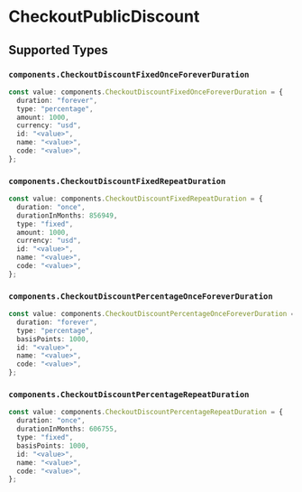 # CheckoutPublicDiscount


## Supported Types

### `components.CheckoutDiscountFixedOnceForeverDuration`

```typescript
const value: components.CheckoutDiscountFixedOnceForeverDuration = {
  duration: "forever",
  type: "percentage",
  amount: 1000,
  currency: "usd",
  id: "<value>",
  name: "<value>",
  code: "<value>",
};
```

### `components.CheckoutDiscountFixedRepeatDuration`

```typescript
const value: components.CheckoutDiscountFixedRepeatDuration = {
  duration: "once",
  durationInMonths: 856949,
  type: "fixed",
  amount: 1000,
  currency: "usd",
  id: "<value>",
  name: "<value>",
  code: "<value>",
};
```

### `components.CheckoutDiscountPercentageOnceForeverDuration`

```typescript
const value: components.CheckoutDiscountPercentageOnceForeverDuration = {
  duration: "forever",
  type: "percentage",
  basisPoints: 1000,
  id: "<value>",
  name: "<value>",
  code: "<value>",
};
```

### `components.CheckoutDiscountPercentageRepeatDuration`

```typescript
const value: components.CheckoutDiscountPercentageRepeatDuration = {
  duration: "once",
  durationInMonths: 606755,
  type: "fixed",
  basisPoints: 1000,
  id: "<value>",
  name: "<value>",
  code: "<value>",
};
```

